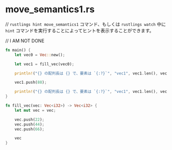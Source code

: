 # move_semantics1.rs

// `rustlings hint move_semantics1` コマンド、もしくは `rustlings watch` 中に `hint` コマンドを実行することによってヒントを表示することができます。

// I AM NOT DONE

```rust
fn main() {
    let vec0 = Vec::new();

    let vec1 = fill_vec(vec0);

    println!("{} の配列長は {} で、要素は `{:?}`", "vec1", vec1.len(), vec1);

    vec1.push(88);

    println!("{} の配列長は {} で、要素は `{:?}`", "vec1", vec1.len(), vec1);
}

fn fill_vec(vec: Vec<i32>) -> Vec<i32> {
    let mut vec = vec;

    vec.push(22);
    vec.push(44);
    vec.push(66);

    vec
}
```

<!---
// move_semantics1.rs
// Execute `rustlings hint move_semantics1` or use the `hint` watch subcommand for a hint.

// I AM NOT DONE

fn main() {
    let vec0 = Vec::new();

    let vec1 = fill_vec(vec0);

    println!("{} has length {} content `{:?}`", "vec1", vec1.len(), vec1);

    vec1.push(88);

    println!("{} has length {} content `{:?}`", "vec1", vec1.len(), vec1);
}

fn fill_vec(vec: Vec<i32>) -> Vec<i32> {
    let mut vec = vec;

    vec.push(22);
    vec.push(44);
    vec.push(66);

    vec
}
--->
